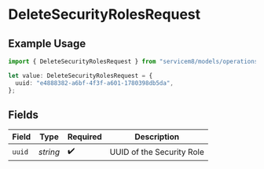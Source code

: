 # DeleteSecurityRolesRequest

## Example Usage

```typescript
import { DeleteSecurityRolesRequest } from "servicem8/models/operations";

let value: DeleteSecurityRolesRequest = {
  uuid: "e4888382-a6bf-4f3f-a601-1780398db5da",
};
```

## Fields

| Field                     | Type                      | Required                  | Description               |
| ------------------------- | ------------------------- | ------------------------- | ------------------------- |
| `uuid`                    | *string*                  | :heavy_check_mark:        | UUID of the Security Role |